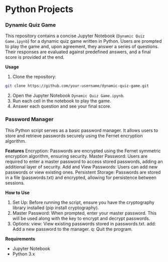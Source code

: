 # Python Projects
### Dynamic Quiz Game
This repository contains a concise Jupyter Notebook (`Dynamic Quiz Game.ipynb`) for a dynamic quiz game written in Python. Users are prompted to play the game and, upon agreement, they answer a series of questions. Their responses are evaluated against predefined answers, and a final score is provided at the end.

**Usage**

1. Clone the repository:
```bash
git clone https://github.com/your-username/dynamic-quiz-game.git
```
2. Open the Jupyter Notebook `Dynamic Quiz Game.ipynb`.
3. Run each cell in the notebook to play the game.
4. Answer each question and see your final score.

### Password Manager
This Python script serves as a basic password manager. It allows users to store and retrieve passwords securely using the Fernet encryption algorithm.

**Features**
Encryption: Passwords are encrypted using the Fernet symmetric encryption algorithm, ensuring security.
Master Password: Users are required to enter a master password to access stored passwords, adding an additional layer of security.
Add and View Passwords: Users can add new passwords or view existing ones.
Persistent Storage: Passwords are stored in a file (passwords.txt) and encrypted, allowing for persistence between sessions.

**How to Use**
1. Set Up: Before running the script, ensure you have the cryptography library installed (pip install cryptography).
2. Master Password: When prompted, enter your master password. This will be used along with the key to encrypt and decrypt passwords.
3. Options:
   view: View existing passwords stored in passwords.txt.
   add: Add a new password to the manager.
   q: Quit the program.

**Requirements**

- Jupyter Notebook
- Python 3.x
